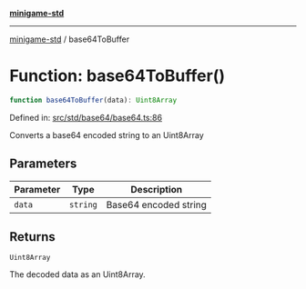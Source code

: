 [**minigame-std**](../README.md)

***

[minigame-std](../README.md) / base64ToBuffer

# Function: base64ToBuffer()

```ts
function base64ToBuffer(data): Uint8Array
```

Defined in: [src/std/base64/base64.ts:86](https://github.com/JiangJie/minigame-std/blob/fdb22241c47c2e98329a4c62befde728957e03ee/src/std/base64/base64.ts#L86)

Converts a base64 encoded string to an Uint8Array

## Parameters

| Parameter | Type | Description |
| ------ | ------ | ------ |
| `data` | `string` | Base64 encoded string |

## Returns

`Uint8Array`

The decoded data as an Uint8Array.
